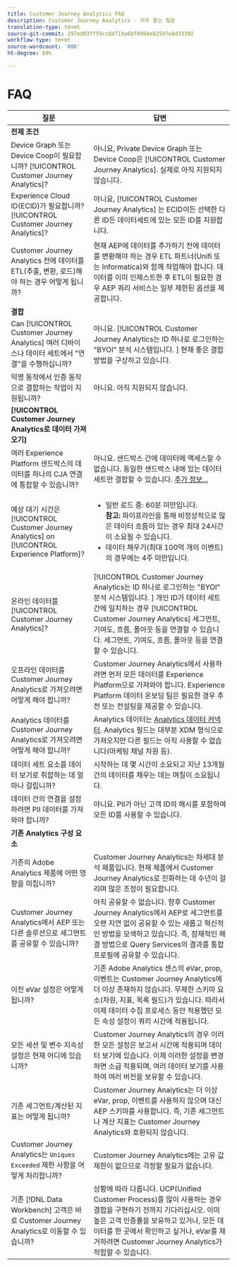 ```yaml
---
title: Customer Journey Analytics FAQ
description: Customer Journey Analytics - 자주 묻는 질문
translation-type: tm+mt
source-git-commit: 297ed03ff59cc8d719a6bf0984e82597e8d33392
workflow-type: tm+mt
source-wordcount: '806'
ht-degree: 69%

---
```



# FAQ

| 질문 | 답변 |
| --- | --- |
| **전제 조건** |  |
| Device Graph 또는 Device Coop이 필요합니까? [!UICONTROL Customer Journey Analytics]? | 아니요, Private Device Graph 또는 Device Coop은 [!UICONTROL Customer Journey Analytics]. 실제로 아직 지원되지 않습니다. |
| Experience Cloud ID(ECID)가 필요합니까? [!UICONTROL Customer Journey Analytics]? | 아니요, [!UICONTROL Customer Journey Analytics] 는 ECID이든 선택한 다른 ID든 데이터세트에 있는 모든 ID를 지원합니다. |
| Customer Journey Analytics 전에 데이터를 ETL(추출, 변환, 로드)해야 하는 경우 어떻게 됩니까? | 현재 AEP에 데이터를 추가하기 전에 데이터를 변환해야 하는 경우 ETL 파트너(Unifi 또는 Informatica)와 함께 작업해야 합니다. 데이터를 이미 인제스트한 후 ETL이 필요한 경우 AEP 쿼리 서비스는 일부 제한된 옵션을 제공합니다. |
| **결합** |  |
| Can [!UICONTROL Customer Journey Analytics] 여러 디바이스나 데이터 세트에서 &quot;연결&quot;을 수행하십니까? | 아니요. [!UICONTROL Customer Journey Analytics는 ID 하나로 로그인하는 &quot;BYOI&quot; 분석 시스템입니다. ] 현재 좋은 결합 방법을 구상하고 있습니다. |
| 익명 동작에서 인증 동작으로 결합하는 작업이 지원됩니까? | 아니요. 아직 지원되지 않습니다. |
| **[!UICONTROL Customer Journey Analytics로 데이터 가져오기]** |  |
| 여러 Experience Platform 샌드박스의 데이터를 하나의 CJA 연결에 통합할 수 있습니까? | 아니요. 샌드박스 간에 데이터에 액세스할 수 없습니다. 동일한 샌드박스 내에 있는 데이터 세트만 결합할 수 있습니다. [추가 정보...](https://docs.adobe.com/content/help/en/analytics-platform/using/cja-connections/create-connection.html#select-sandbox-and-datasets) |
| 예상 대기 시간은 [!UICONTROL Customer Journey Analytics] on [!UICONTROL Experience Platform]? | <ul><li>일반 로드 중: 60분 미만입니다. <br>**참고:** 파이프라인을 통해 비정상적으로 많은 데이터 흐름이 있는 경우 최대 24시간이 소요될 수 있습니다.</li><li>데이터 채우기(최대 100억 개의 이벤트)의 경우에는 4주 미만입니다.</li></ul> |
| 온라인 데이터를 [!UICONTROL Customer Journey Analytics]? | [!UICONTROL Customer Journey Analytics는 ID 하나로 로그인하는 &quot;BYOI&quot; 분석 시스템입니다. ] 개인 ID가 데이터 세트 간에 일치하는 경우 [!UICONTROL Customer Journey Analytics] 세그먼트, 기여도, 흐름, 폴아웃 등을 연결할 수 있습니다. 세그먼트, 기여도, 흐름, 폴아웃 등을 연결할 수 있습니다. |
| 오프라인 데이터를 Customer Journey Analytics로 가져오려면 어떻게 해야 합니까? | Customer Journey Analytics에서 사용하려면 먼저 모든 데이터를 Experience Platform으로 가져와야 합니다. Experience Platform 데이터 온보딩 팀은 필요한 경우 추천 또는 컨설팅을 제공할 수 있습니다. |
| Analytics 데이터를 Customer Journey Analytics로 가져오려면 어떻게 해야 합니까? | Analytics 데이터는 [Analytics 데이터 커넥터](https://docs.adobe.com/content/help/en/experience-platform/sources/connectors/adobe-applications/analytics.html). Analytics 필드는 대부분 XDM 형식으로 가져오지만 다른 필드는 아직 사용할 수 없습니다(마케팅 채널 차원 등). |
| 데이터 세트 요소를 데이터 보기로 취합하는 데 얼마나 걸립니까? | 시작하는 데 몇 시간이 소요되고 지난 13개월간의 데이터를 채우는 데는 며칠이 소요됩니다. |
| 데이터 간의 연결을 설정하려면 PII 데이터를 가져와야 합니까? | 아니요. PII가 아닌 고객 ID의 해시를 포함하여 모든 ID를 사용할 수 있습니다. |
| **기존 Analytics 구성 요소** |  |
| 기존의 Adobe Analytics 제품에 어떤 영향을 미칩니까? | Customer Journey Analytics는 차세대 분석 제품입니다. 현재 제품에서 Customer Journey Analytics로 진화하는 데 수년이 걸리며 많은 조정이 필요합니다. |
| Customer Journey Analytics에서 AEP 또는 다른 솔루션으로 세그먼트를 공유할 수 있습니까? | 아직 공유할 수 없습니다. 향후 Customer Journey Analytics에서 AEP로 세그먼트를 오랜 지연 없이 공유할 수 있는 새롭고 혁신적인 방법을 모색하고 있습니다. 즉, 잠재적인 해결 방법으로 Query Services의 결과를 통합 프로필에 공유할 수 있습니다. |
| 이전 eVar 설정은 어떻게 됩니까? | 기존 Adobe Analytics 센스의 eVar, prop, 이벤트는 Customer Journey Analytics에 더 이상 존재하지 않습니다. 무제한 스키마 요소(차원, 지표, 목록 필드)가 있습니다. 따라서 이제 데이터 수집 프로세스 동안 적용했던 모든 속성 설정이 쿼리 시간에 적용됩니다. |
| 모든 세션 및 변수 지속성 설정은 현재 어디에 있습니까? | Customer Journey Analytics의 경우 이러한 모든 설정은 보고서 시간에 적용되며 데이터 보기에 있습니다. 이제 이러한 설정을 변경하면 소급 적용되며, 여러 데이터 보기를 사용하여 여러 버전을 보유할 수 있습니다. |
| 기존 세그먼트/계산된 지표는 어떻게 됩니까? | Customer Journey Analytics는 더 이상 eVar, prop, 이벤트를 사용하지 않으며 대신 AEP 스키마를 사용합니다. 즉, 기존 세그먼트나 계산 지표는 Customer Journey Analytics와 호환되지 않습니다. |
| Customer Journey Analytics는 `Uniques Exceeded` 제한 사항을 어떻게 처리합니까? | Customer Journey Analytics에는 고유 값 제한이 없으므로 걱정할 필요가 없습니다. |
| 기존 [!DNL Data Workbench] 고객은 바로 Customer Journey Analytics로 이동할 수 있습니까? | 상황에 따라 다릅니다. UCP(Unified Customer Process)를 많이 사용하는 경우 결합을 구현하기 전까지 기다리십시오. 이미 높은 고객 인증률을 보유하고 있거나, 모든 데이터를 한 곳에서 확인하고 싶거나, eVar를 제거하려면 Customer Journey Analytics가 적합할 수 있습니다. |

